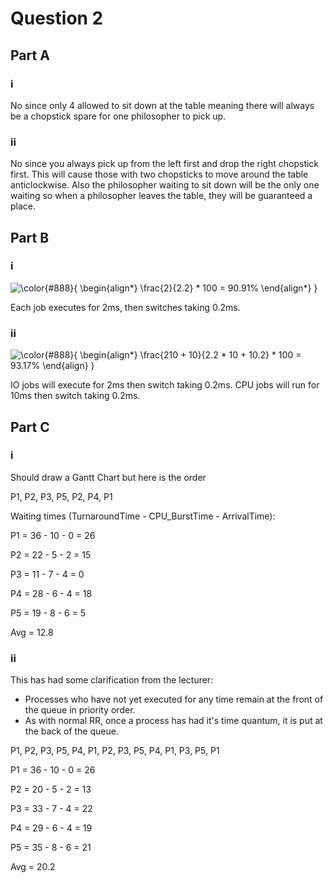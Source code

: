 # Question 2

## Part A

### i

No since only 4 allowed to sit down at the table meaning there will always be a chopstick spare for one philosopher to pick up.

### ii

No since you always pick up from the left first and drop the right chopstick first. This will cause those with two chopsticks to move around the table anticlockwise. Also the philosopher waiting to sit down will be the only one waiting so when a philosopher leaves the table, they will be guaranteed a place.

## Part B

### i

![\color{#888}{
\begin{align*}
\frac{2}{2.2} * 100 = 90.91\%
\end{align*}
}](https://render.githubusercontent.com/render/math?math=%5Cdisplaystyle+%5Ccolor%7B%23888%7D%7B%0A%5Cbegin%7Balign%2A%7D%0A%5Cfrac%7B2%7D%7B2.2%7D+%2A+100+%3D+90.91%5C%25%0A%5Cend%7Balign%2A%7D%0A%7D)

Each job executes for 2ms, then switches taking 0.2ms.

### ii

![\color{#888}{
\begin{align*}
\frac{2*10 + 10}{2.2 * 10 + 10.2} * 100 = 93.17\%
\end{align*}
}](https://render.githubusercontent.com/render/math?math=%5Cdisplaystyle+%5Ccolor%7B%23888%7D%7B%0A%5Cbegin%7Balign%2A%7D%0A%5Cfrac%7B2%2A10+%2B+10%7D%7B2.2+%2A+10+%2B+10.2%7D+%2A+100+%3D+93.17%5C%25%0A%5Cend%7Balign%2A%7D%0A%7D)

IO jobs will execute for 2ms then switch taking 0.2ms. CPU jobs will run for 10ms then switch taking 0.2ms.

## Part C

### i

Should draw a Gantt Chart but here is the order

P1, P2, P3, P5, P2, P4, P1

Waiting times (TurnaroundTime - CPU_BurstTime - ArrivalTime):

P1 = 36 - 10 - 0 = 26

P2 = 22 - 5 - 2 = 15

P3 = 11 - 7 - 4 = 0

P4 = 28 - 6 - 4 = 18

P5 = 19 - 8 - 6 = 5

Avg = 12.8

### ii

This has had some clarification from the lecturer:

- Processes who have not yet executed for any time remain at the front of the queue in priority order.
- As with normal RR, once a process has had it's time quantum, it is put at the back of the queue.

P1, P2, P3, P5, P4, P1, P2, P3, P5, P4, P1, P3, P5, P1

P1 = 36 - 10 - 0 = 26

P2 = 20 - 5 - 2 = 13

P3 = 33 - 7 - 4 = 22

P4 = 29 - 6 - 4 = 19

P5 = 35 - 8 - 6 = 21

Avg = 20.2